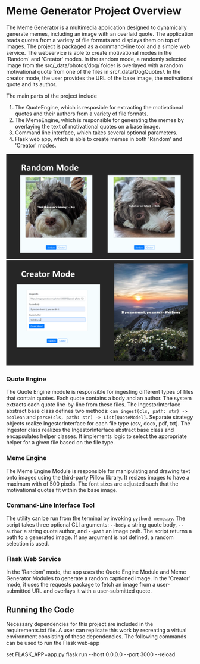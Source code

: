 # Meme Generator Project Overview

The Meme Generator is a multimedia application designed to dynamically generate memes, including an image with an overlaid quote. 
The application reads quotes from a variety of file formats and displays them on top of images. The project is packaged as a command-line tool and a simple 
web service. The webservice is able to create motivational modes in the 'Random' and 'Creator' modes.
In the random mode, a randomly selected image from the src/_data/photos/dog/ folder is overlayed with a random motivational quote from one of the files in src/_data/DogQuotes/.
In the creator mode, the user provides the URL of the base image, the motivational quote and its author.

The main parts of the project include
1) The QuoteEngine, which is resposible for extracting the motivational quotes and their authors from a variety of file formats.
2) The MemeEngine, which is responsible for generating the memes by overlaying the text of motivational quotes on a base image.
3) Command line interface, which takes several optional parameters.
4) Flask web app, which is able to create memes in both 'Random' and 'Creator' modes.

<img src="./Images/Slide1.PNG" alt="Random">
<img src="./Images/Slide2.PNG" alt="Creator">

### Quote Engine

The Quote Engine module is responsible for ingesting different types of files that contain quotes. 
Each quote contains a body and an author. The system extracts each quote line-by-line from these files.
The IngestorInterface abstract base class defines two methods: `can_ingest(cls, path: str) -> boolean` and `parse(cls, path: str) -> List[QuoteModel]`. 
Separate strategy objects realize IngestorInterface for each file type (csv, docx, pdf, txt). 
The Ingestor class realizes the IngestorInterface abstract base class and encapsulates helper classes. 
It implements logic to select the appropriate helper for a given file based on the file type.

### Meme Engine

The Meme Engine Module is responsible for manipulating and drawing text onto images using the third-party Pillow library.
It resizes images to have a maximum with of 500 pixels. The font sizes are adjusted such that the motivational quotes fit within the base image.


### Command-Line Interface Tool
The utility can be run from the terminal by invoking `python3 meme.py`. 
The script takes three optional CLI arguments: `--body` a string quote body, `--author` a string quote author, and `--path` an image path. 
The script returns a path to a generated image. If any argument is not defined, a random selection is used.

### Flask Web Service
In the 'Random' mode, the app uses the Quote Engine Module and Meme Generator Modules to generate a random captioned image. 
In the 'Creator' mode, it uses the requests package to fetch an image from a user-submitted URL and overlays it with a user-submitted quote.

## Running the Code

Necessary dependencies for this project are included in the requirements.txt file. A user can replicate this work by recreating a virtual environment consisting of these dependencies.
The following commands can be used to run the Flask web-app

set FLASK_APP=app.py
flask run --host 0.0.0.0 --port 3000 --reload 

